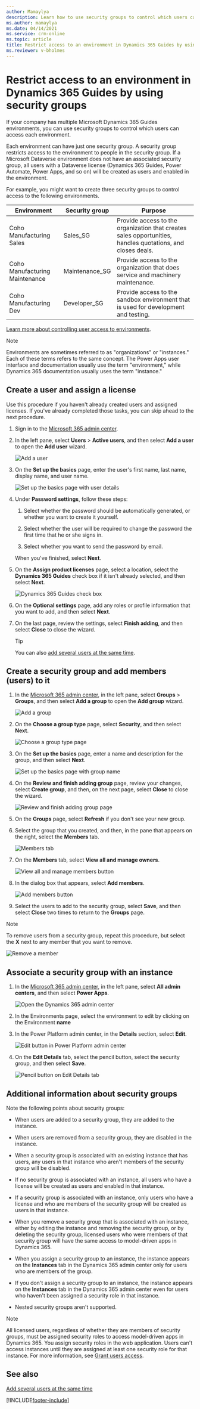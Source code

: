 ```yaml
---
author: Mamaylya
description: Learn how to use security groups to control which users can access which environments in Microsoft Dynamics 365 Guides.
ms.author: mamaylya
ms.date: 04/14/2021
ms.service: crm-online
ms.topic: article
title: Restrict access to an environment in Dynamics 365 Guides by using security groups
ms.reviewer: v-bholmes
---
```


# Restrict access to an environment in Dynamics 365 Guides by using security groups

If your company has multiple Microsoft Dynamics 365 Guides environments, you can use security groups to control which users can access each environment. 

Each environment can have just one security group. A security group restricts access to the environment to people in the security group. If a Microsoft Dataverse environment does not have an associated security group, all users with a Dataverse license (Dynamics 365 Guides, Power Automate, Power Apps, and so on) will be created as users and enabled in the environment. 

For example, you might want to create three security groups to control access to the following environments.

| Environment                    | Security group  | Purpose |
|--------------------------------|-----------------|---------|
| Coho Manufacturing Sales       | Sales\_SG       | Provide access to the organization that creates sales opportunities, handles quotations, and closes deals. |
| Coho Manufacturing Maintenance | Maintenance\_SG | Provide access to the organization that does service and machinery maintenance. |
| Coho Manufacturing Dev         | Developer\_SG   | Provide access to the sandbox environment that is used for development and testing. |

[Learn more about controlling user access to environments](https://docs.microsoft.com/power-platform/admin/control-user-access). 

> [!NOTE]
> Environments are sometimes referred to as "organizations" or "instances."  Each of these terms refers to the same concept. The Power Apps user interface and documentation usually use the term "environment," while Dynamics 365 documentation usually uses the term "instance."

## Create a user and assign a license

Use this procedure if you haven't already created users and assigned licenses. If you've already completed those tasks, you can skip ahead to the next procedure.

1. Sign in to the [Microsoft 365 admin center](https://admin.microsoft.com/Adminportal/Home#/homepage).

2. In the left pane, select **Users** \> **Active users**, and then select **Add a user** to open the **Add user** wizard.

    ![Add a user](media/add-user-3.PNG "Add a user")

3. On the **Set up the basics** page, enter the user's first name, last name, display name, and user name.

    ![Set up the basics page with user details](media/set-up-basics.PNG "Set up the basics page with user details")

4. Under **Password settings**, follow these steps:

    1. Select whether the password should be automatically generated, or whether you want to create it yourself.

    2. Select whether the user will be required to change the password the first time that he or she signs in.

    3. Select whether you want to send the password by email.

    When you've finished, select **Next**.

5. On the **Assign product licenses** page, select a location, select the **Dynamics 365 Guides** check box if it isn't already selected, and then select **Next**.

    ![Dynamics 365 Guides check box](media/guides-check-box.PNG "Dynamics 365 Guides check box")

6. On the **Optional settings** page, add any roles or profile information that you want to add, and then select **Next**.

7. On the last page, review the settings, select **Finish adding**, and then select **Close** to close the wizard.

    > [!TIP]
    > You can also [add several users at the same time](https://docs.microsoft.com/office365/enterprise/add-several-users-at-the-same-time?redirectSourcePath=%252farticle%252fAdd-several-users-at-the-same-time-to-Office-365-Admin-Help-1f5767ed-e717-4f24-969c-6ea9d412ca88).

## Create a security group and add members (users) to it

1. In the [Microsoft 365 admin center](https://admin.microsoft.com/Adminportal/Home#/homepage), in the left pane, select **Groups** \> **Groups**, and then select **Add a group** to open the **Add group** wizard.

    ![Add a group](media/add-group-command.PNG "Add a group")

2. On the **Choose a group type** page, select **Security**, and then select **Next**.

    ![Choose a group type page](media/choose-group-type.PNG "Choose a group type page")

3. On the **Set up the basics** page, enter a name and description for the group, and then select **Next**.

    ![Set up the basics page with group name](media/set-up-basics-2.PNG "Set up the basics page with group name")

4. On the **Review and finish adding group** page, review your changes, select **Create group**, and then, on the next page, select **Close** to close the wizard.

    ![Review and finish adding group page](media/review-group.PNG "Review and finish adding group page")

5. On the **Groups** page, select **Refresh** if you don't see your new group.

6. Select the group that you created, and then, in the pane that appears on the right, select the **Members** tab.

    ![Members tab](media/members-tab.PNG "Members tab")

7. On the **Members** tab, select **View all and manage owners**.

    ![View all and manage members button](media/view-members.PNG "View all and manage members button")

8. In the dialog box that appears, select **Add members**.

    ![Add members button](media/add-members-2.PNG "Add members button")

9. Select the users to add to the security group, select **Save**, and then select **Close** two times to return to the **Groups** page.

> [!NOTE]
> To remove users from a security group, repeat this procedure, but select the **X** next to any member that you want to remove.
>
> ![Remove a member](media/remove-members-2.PNG "Remove a member")

## Associate a security group with an instance

1. In the [Microsoft 365 admin center](https://admin.microsoft.com/Adminportal/Home#/homepage), in the left pane, select **All admin centers**, and then select **Power Apps**.

    ![Open the Dynamics 365 admin center](media/all-admin-centers.PNG "Open the Dynamics 365 admin center")

2. In the Environments page, select the environment to edit by clicking on the Environment **name**  
3. In the Power Platform admin center, in the **Details** section, select **Edit**.

    ![Edit button in Power Platform admin center](media/security-groups-edit-details.PNG "Edit button in Power Platform admin center")

4. On the **Edit Details** tab, select the pencil button, select the security group, and then select **Save**.

    ![Pencil button on Edit Details tab](media/security-groups-select-group.PNG "Pencil button on Edit Details tab")

## Additional information about security groups

Note the following points about security groups:

- When users are added to a security group, they are added to the instance.

- When users are removed from a security group, they are disabled in the instance.

- When a security group is associated with an existing instance that has users, any users in that instance who aren't members of the security group will be disabled.

- If no security group is associated with an instance, all users who have a license will be created as users and enabled in that instance.

- If a security group is associated with an instance, only users who have a license and who are members of the security group will be created as users in that instance.

- When you remove a security group that is associated with an instance, either by editing the instance and removing the security group, or by deleting the security group, licensed users who were members of that security group will have the same access to model-driven apps in Dynamics 365.

- When you assign a security group to an instance, the instance appears on the **Instances** tab in the Dynamics 365 admin center only for users who are members of the group.

- If you don't assign a security group to an instance, the instance appears on the **Instances** tab in the Dynamics 365 admin center even for users who haven't been assigned a security role in that instance.

- Nested security groups aren't supported.

> [!NOTE]
> All licensed users, regardless of whether they are members of security groups, must be assigned security roles to access model-driven apps in Dynamics 365. You assign security roles in the web application. Users can't access instances until they are assigned at least one security role for that instance. For more information, see [Grant users access](https://docs.microsoft.com/power-platform/admin/grant-users-access).

## See also

[Add several users at the same time](https://docs.microsoft.com/office365/enterprise/add-several-users-at-the-same-time?redirectSourcePath=%252farticle%252fAdd-several-users-at-the-same-time-to-Office-365-Admin-Help-1f5767ed-e717-4f24-969c-6ea9d412ca88)


[!INCLUDE[footer-include](../includes/footer-banner.md)]
